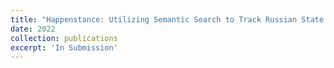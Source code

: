 ```yaml
---
title: "Happenstance: Utilizing Semantic Search to Track Russian State Media Narrative about the Russo-Ukrainian War on Reddit"
date: 2022
collection: publications
excerpt: 'In Submission'
---
```

